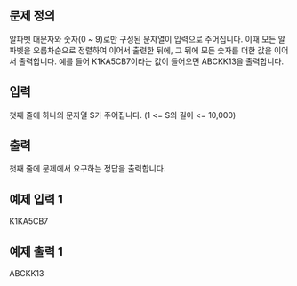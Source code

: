## 문제 정의

알파벳 대문자와 숫자(0 ~ 9)로만 구성된 문자열이 입력으로 주어집니다. 이때 모든 알파벳을 오름차순으로 정렬하여 이어서 출련한 뒤에, 그 뒤에 모든 숫자를 더한 값을 이어서 출력합니다.
예를 들어 K1KA5CB7이라는 값이 들어오면 ABCKK13을 출력합니다.

## 입력
첫째 줄에 하나의 문자열 S가 주어집니다. (1 <= S의 길이 <= 10,000)

## 출력
첫째 줄에 문제에서 요구하는 정답을 출력합니다.


## 예제 입력 1
K1KA5CB7
## 예제 출력 1
ABCKK13